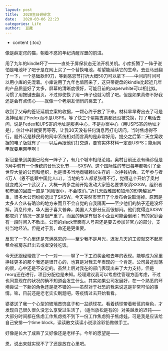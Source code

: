 ```yaml
---
layout: post
title:  2020生日碎碎念
date:   2020-03-06 22:23
categories: Life
author:  豆藏
---
```


* content
{:toc}

像是薛定谔的猫，朝着不惑的年纪清醒浑噩的前进。




用了九年的kindle坏了——一直处于屏保状态无法开机关机。小库折腾了一阵子说怕是电池坏了吧于是在网上买了一个替换电池，希望能延续它的生命。去亚马逊翻了一下，一个基础款89刀，等到感恩节打折大概50刀可以拿下——中间的时间可以用小库的先混着。小库说用了九年也值回来了，这只带键盘的kindle比起近几年的产品质量好了太多，屏幕的清晰度很好，可能目前的paperwhite可以相比拟。习惯了用按键去翻页，不过即使换了用一阵子也就习惯了吧。但是如果真修不好我还是会有点伤心——就像一个老朋友悄悄的离去了。

收到了父母的签证延期立案的收据，一颗心终于放了下来。材料早早寄出去了可是发神经用了Fedex而不是USPS。等了快三个星期支票都还没被兑换，打了电话去问，说是Fedex和UPS寄的地址是服务中心，不是办案中心（用USPS寄的地址才是），估计中转就要再等等，让我30天没有任何消息再打电话问。当时焦虑得不行。题外话是移民局的网申系统相对而言真的是非常好用，提交之后第二天立案收据的电子版就有了——以后再跟他们打交道，要寄实体材料一定走USPS；能用网申就要用网申啊！

新冠登录到美国已经有一阵子了，有几个城市相继沦陷。奥村目前还没有确诊但是3月中旬有一个传统的音乐文化节——SXSW。这个国际性的节日每年都吸引了全世界大量的公司和组织，也是很多当地商铺赖以生存的一次挣钱机会。去年参与者4万人（恩不能跟中国比人口）。当地的华人都紧张得不行，觉得这个开始了奥村就变成另一个武汉了。大概一周多之前开始发动大家签名要求取消SXSW。组织者和市里的回应一直是“风险很小，不会取消。”近几天西雅图和加州的形势越发严重，很多大公司纷纷退出了SXSW。今天突然市里开了个发布会说取消掉。原因是太多人会从有确诊的地方来而且不会自觉的自我隔离——至少他们的脑子还是没坏掉。消息传来，华人圈子喜大普奔，美国人大部分反而很郁闷。他们觉得连SXSW都取消了情况一定是很严重了。而且的确是有很多小企业可能会倒闭；有的家庭会有一段时间入不敷出。公司的slack里面有人号召还是要去参加非官方的部分，支持当地经济。但是对于我，命还是更重要。

反思了一下心里还是充满感恩的——至少我不是月光，迟发几天的工资就交不起房租会被房东赶出去或者没钱吃饭。

今天还跟经理做了一个一对一——聊了一下工资奖金和去年的表现。能够成为家里挣钱更多的那个我还是很开心的，也算是对我去年表现的一个肯定。公司最近动荡的很，心中还是不安定的。虽然上层对我在的部门表现出来了大力支持，但是reorg还在进行，项目分配也是未知。经理建议我可以考虑往管理方面考虑，不过也同意现在的状况的确不知道会发生什么。其实如果公司发展好，在一个熟悉的环境尝试一下新的角色还是挺不错的——虽然对于社恐的我来说这是非常可怕的事情。嘛，目前还是老老实实刷题吧。等疫情过去开始看看。

婆婆送了我一个心型的玻璃首饰盒子和一盆绣球花。看着绣球带着粉蓝的紫色，才发现自己很久很久没怎么享受过生活了，（适当放松是有的）对美越发的迟钝——大部分时间都在焦虑工作焦虑找不到下一份工作焦虑狗子焦虑娃。可是我是应该给自己安排一个time block，读读散文读读小说涂涂彩铅做做手工。

好像是长大了成熟了又好像还是老样子。今年的愿望是——

恩，说出来就实现不了了还是放在心里吧。

